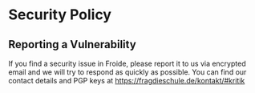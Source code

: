 # Security Policy

## Reporting a Vulnerability

If you find a security issue in Froide, please report it to us via encrypted email and we will try to respond as quickly as possible. You can find our contact details and PGP keys at https://fragdieschule.de/kontakt/#kritik
